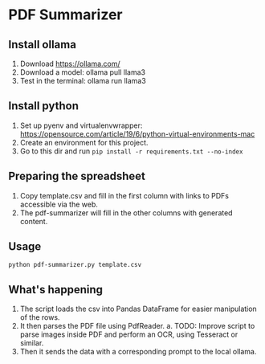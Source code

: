 # PDF Summarizer

## Install ollama
1. Download https://ollama.com/
2. Download a model: ollama pull llama3
3. Test in the terminal: ollama run llama3

## Install python
1. Set up pyenv and virtualenvwrapper: https://opensource.com/article/19/6/python-virtual-environments-mac
2. Create an environment for this project.
2. Go to this dir and run ```pip install -r requirements.txt --no-index```

## Preparing the spreadsheet
1. Copy template.csv and fill in the first column with links to PDFs accessible via the web.
2. The pdf-summarizer will fill in the other columns with generated content.

## Usage
```
python pdf-summarizer.py template.csv
```

## What's happening
1. The script loads the csv into Pandas DataFrame for easier manipulation of the rows.
2. It then parses the PDF file using PdfReader.
   a. TODO: Improve script to parse images inside PDF and perform an OCR, using Tesseract or similar.
3. Then it sends the data with a corresponding prompt to the local ollama.
